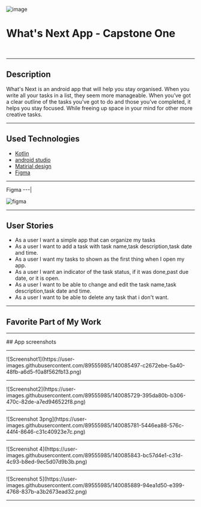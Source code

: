 ![image](https://user-images.githubusercontent.com/89555985/140054804-5a2a5b21-2b73-4410-b9a8-9941c44d09d4.png)

# What's Next App - Capstone One 

<br>

<hr>

## Description
What's Next is an android app that will help you stay organised. When you write all your tasks in a list, they seem more manageable. When you’ve got a clear outline of the tasks you’ve got to do and those you’ve completed, it helps you stay focused. While freeing up space in your mind for other more creative tasks.
<hr>

## Used Technologies
- [Kotlin](Kotlin)
- [android studio](android-studio)
- [Matirial design](Matirial-design)
- [Figma](Figma)

<hr>

Figma
---|


![figma](https://user-images.githubusercontent.com/89555985/140072218-43388daa-9b98-4490-a167-4e33e326fb2c.png)

<hr>

## User Stories
- As a user I want a simple app that can organize my tasks
- As a user I want to add a task with task name,task description,task date and time.
- As a user I want my tasks to shown as the first thing when I open my app.
- As a user I want an indicator of the task status, if it was done,past due date, or it is open.
- As a user I want to be able to change and edit the task name,task description,task date and time. 
- As a user I want to be able to delete any task that i don't want.

<hr> 

## Favorite Part of My Work 

<hr>
## App screenshots
<hr>
![Screenshot1](https://user-images.githubusercontent.com/89555985/140085497-c2672ebe-5a40-48fb-a6d5-f0a8f562fb13.png)
<hr>
![Screenshot2](https://user-images.githubusercontent.com/89555985/140085729-395da80b-b306-470c-82de-a7ed946522f8.png)
<hr>
![Screenshot 3png](https://user-images.githubusercontent.com/89555985/140085781-5446ea88-576c-44f4-8646-c31c40923e7c.png)
<hr>
![Screenshot 4](https://user-images.githubusercontent.com/89555985/140085843-bc57d4e1-c31d-4c93-b8ed-9ec5d07d9b3b.png)
<hr>
![Screenshot 5](https://user-images.githubusercontent.com/89555985/140085889-94ea1d50-e399-4768-837b-a3b2673ead32.png)
<hr>
